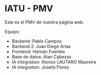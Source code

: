 # IATU - PMV
Este es el PMV de nuestra página web.

Equipo:
- Backend: Pablo Campos
- Backend 2: Juan Diego Arias
- Frontend: Hernán Fuentes
- Base de datos: Alan Cabezas
- IA integration: Alonso LAUTARO Maureira 
- IA integration: Josefa Flores
